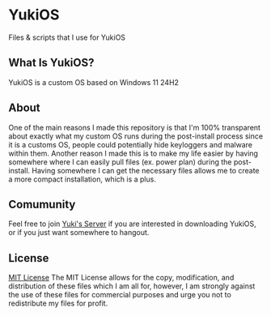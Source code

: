 # YukiOS
Files &amp; scripts that I use for YukiOS

## What Is YukiOS?
YukiOS is a custom OS based on Windows 11 24H2

## About
One of the main reasons I made this repository is that I'm 100% transparent about exactly what my custom OS runs during the post-install process since it is a customs OS, people could potentially hide keyloggers and malware within them. Another reason I made this is to make my life easier by having somewhere where I can easily pull files (ex. power plan) during the post-install. Having somewhere I can get the necessary files allows me to create a more compact installation, which is a plus.

## Comumunity
Feel free to join [Yuki's Server](https://discord.gg/5Pe59Nsd) if you are interested in downloading YukiOS, or if you just want somewhere to hangout.

## License
[MIT License](LICENSE)
The MIT License allows for the copy, modification, and distribution of these files which I am all for, however, I am strongly against the use of these files for commercial purposes and urge you not to redistribute my files for profit.


